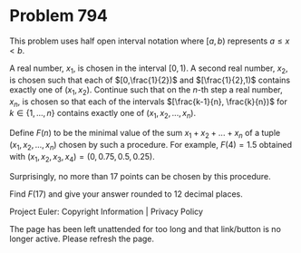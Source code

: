 #   Problem 794

   This problem uses half open interval notation where $[a,b)$ represents $a
   \le x < b$.

   A real number, $x_1$, is chosen in the interval $[0,1)$.
   A second real number, $x_2$, is chosen such that each of $[0,\frac{1}{2})$
   and $[\frac{1}{2},1)$ contains exactly one of $(x_1, x_2)$.
   Continue such that on the $n$-th step a real number, $x_n$, is chosen so
   that each of the intervals $[\frac{k-1}{n}, \frac{k}{n})$ for $k \in \{1,
   ..., n\}$ contains exactly one of $(x_1, x_2, ..., x_n)$.

   Define $F(n)$ to be the minimal value of the sum $x_1 + x_2 + ... + x_n$
   of a tuple $(x_1, x_2, ..., x_n)$ chosen by such a procedure. For example,
   $F(4) = 1.5$ obtained with $(x_1, x_2, x_3, x_4) = (0, 0.75, 0.5, 0.25)$.

   Surprisingly, no more than $17$ points can be chosen by this procedure.

   Find $F(17)$ and give your answer rounded to 12 decimal places.

   Project Euler: Copyright Information | Privacy Policy

   The page has been left unattended for too long and that link/button is no
   longer active. Please refresh the page.
